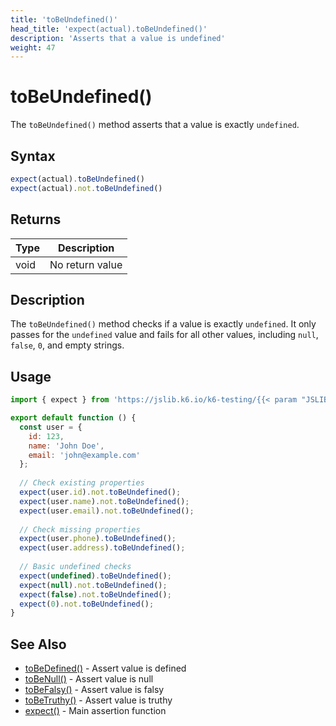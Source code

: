 ```yaml
---
title: 'toBeUndefined()'
head_title: 'expect(actual).toBeUndefined()'
description: 'Asserts that a value is undefined'
weight: 47
---
```


# toBeUndefined()

The `toBeUndefined()` method asserts that a value is exactly `undefined`.

## Syntax

```javascript
expect(actual).toBeUndefined()
expect(actual).not.toBeUndefined()
```

## Returns

| Type | Description |
| --- | --- |
| void | No return value |

## Description

The `toBeUndefined()` method checks if a value is exactly `undefined`. It only passes for the `undefined` value and fails for all other values, including `null`, `false`, `0`, and empty strings.

## Usage

```javascript
import { expect } from 'https://jslib.k6.io/k6-testing/{{< param "JSLIB_TESTING_VERSION" >}}/index.js';

export default function () {
  const user = {
    id: 123,
    name: 'John Doe',
    email: 'john@example.com'
  };
  
  // Check existing properties
  expect(user.id).not.toBeUndefined();
  expect(user.name).not.toBeUndefined();
  expect(user.email).not.toBeUndefined();
  
  // Check missing properties
  expect(user.phone).toBeUndefined();
  expect(user.address).toBeUndefined();
  
  // Basic undefined checks
  expect(undefined).toBeUndefined();
  expect(null).not.toBeUndefined();
  expect(false).not.toBeUndefined();
  expect(0).not.toBeUndefined();
}
```

## See Also

- [toBeDefined()](https://grafana.com/docs/k6/<K6_VERSION>/javascript-api/jslib/k6-testing/non-retrying-assertions/tobedefined) - Assert value is defined
- [toBeNull()](https://grafana.com/docs/k6/<K6_VERSION>/javascript-api/jslib/k6-testing/non-retrying-assertions/tobenull) - Assert value is null
- [toBeFalsy()](https://grafana.com/docs/k6/<K6_VERSION>/javascript-api/jslib/k6-testing/non-retrying-assertions/tobefalsy) - Assert value is falsy
- [toBeTruthy()](https://grafana.com/docs/k6/<K6_VERSION>/javascript-api/jslib/k6-testing/non-retrying-assertions/tobetruthy) - Assert value is truthy
- [expect()](https://grafana.com/docs/k6/<K6_VERSION>/javascript-api/jslib/k6-testing/expect) - Main assertion function